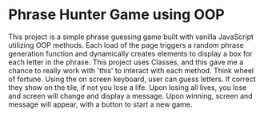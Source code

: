 # Phrase Hunter Game using OOP
This project is a simple phrase guessing game built with vanilla JavaScript utilizing OOP methods.  Each load of the page triggers a random phrase generation function and dynamically creates elements to display a box for each letter in the phrase. This project uses Classes, and this gave me a chance to really work with 'this' to interact with each method. Think wheel of fortune.  Using the on screen keyboard, user can guess letters.  If correct they show on the tile, if not you lose a life.  Upon losing all lives, you lose and screen will change and display a message.  Upon winning, screen and message will appear, with a button to start a new game.  
